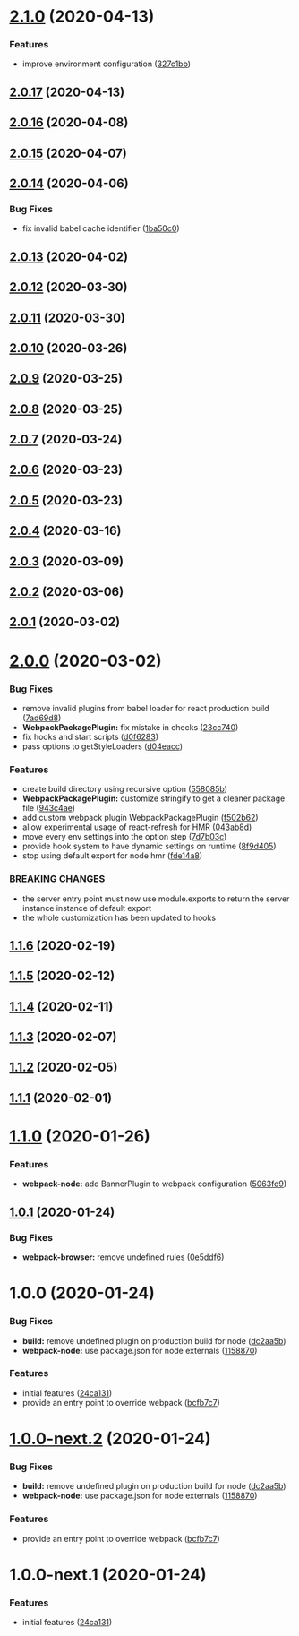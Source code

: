 # [2.1.0](https://github.com/amille44420/dev-scripts/compare/v2.0.17...v2.1.0) (2020-04-13)


### Features

* improve environment configuration ([327c1bb](https://github.com/amille44420/dev-scripts/commit/327c1bbd58986e500f4bc6396cdc8265b29e53c0))

## [2.0.17](https://github.com/amille44420/dev-scripts/compare/v2.0.16...v2.0.17) (2020-04-13)

## [2.0.16](https://github.com/amille44420/dev-scripts/compare/v2.0.15...v2.0.16) (2020-04-08)

## [2.0.15](https://github.com/amille44420/dev-scripts/compare/v2.0.14...v2.0.15) (2020-04-07)

## [2.0.14](https://github.com/amille44420/dev-scripts/compare/v2.0.13...v2.0.14) (2020-04-06)


### Bug Fixes

* fix invalid babel cache identifier ([1ba50c0](https://github.com/amille44420/dev-scripts/commit/1ba50c03d073f407a4dc35db7b6d26babf2745cf))

## [2.0.13](https://github.com/amille44420/dev-scripts/compare/v2.0.12...v2.0.13) (2020-04-02)

## [2.0.12](https://github.com/amille44420/dev-scripts/compare/v2.0.11...v2.0.12) (2020-03-30)

## [2.0.11](https://github.com/amille44420/dev-scripts/compare/v2.0.10...v2.0.11) (2020-03-30)

## [2.0.10](https://github.com/amille44420/dev-scripts/compare/v2.0.9...v2.0.10) (2020-03-26)

## [2.0.9](https://github.com/amille44420/dev-scripts/compare/v2.0.8...v2.0.9) (2020-03-25)

## [2.0.8](https://github.com/amille44420/dev-scripts/compare/v2.0.7...v2.0.8) (2020-03-25)

## [2.0.7](https://github.com/amille44420/dev-scripts/compare/v2.0.6...v2.0.7) (2020-03-24)

## [2.0.6](https://github.com/amille44420/dev-scripts/compare/v2.0.5...v2.0.6) (2020-03-23)

## [2.0.5](https://github.com/amille44420/dev-scripts/compare/v2.0.4...v2.0.5) (2020-03-23)

## [2.0.4](https://github.com/amille44420/dev-scripts/compare/v2.0.3...v2.0.4) (2020-03-16)

## [2.0.3](https://github.com/amille44420/dev-scripts/compare/v2.0.2...v2.0.3) (2020-03-09)

## [2.0.2](https://github.com/amille44420/dev-scripts/compare/v2.0.1...v2.0.2) (2020-03-06)

## [2.0.1](https://github.com/amille44420/dev-scripts/compare/v2.0.0...v2.0.1) (2020-03-02)

# [2.0.0](https://github.com/amille44420/dev-scripts/compare/v1.1.6...v2.0.0) (2020-03-02)


### Bug Fixes

* remove invalid plugins from babel loader for react production build ([7ad69d8](https://github.com/amille44420/dev-scripts/commit/7ad69d80c84194b499c461a2bc57488c69329d09))
* **WebpackPackagePlugin:** fix mistake in checks ([23cc740](https://github.com/amille44420/dev-scripts/commit/23cc7403f0905fdee809dac504ebccec1eeba434))
* fix hooks and start scripts ([d0f6283](https://github.com/amille44420/dev-scripts/commit/d0f6283dfa234c64e1fb01efc40917d9657a4349))
* pass options to getStyleLoaders ([d04eacc](https://github.com/amille44420/dev-scripts/commit/d04eacc9ce5c7da970bb48900b8cf279f1775759))


### Features

* create build directory using recursive option ([558085b](https://github.com/amille44420/dev-scripts/commit/558085b8ea69f8c757c848c9ef622c87fcee8f2e))
* **WebpackPackagePlugin:** customize stringify to get a cleaner package file ([943c4ae](https://github.com/amille44420/dev-scripts/commit/943c4aee65771402db300e15805fffa444dd78b3))
* add custom webpack plugin WebpackPackagePlugin ([f502b62](https://github.com/amille44420/dev-scripts/commit/f502b62e183d90095dfd5115abd19903cf35c166))
* allow experimental usage of react-refresh for HMR ([043ab8d](https://github.com/amille44420/dev-scripts/commit/043ab8d3cdfe747f835234948b8d132fc424c295))
* move every env settings into the option step ([7d7b03c](https://github.com/amille44420/dev-scripts/commit/7d7b03c69a7567b3df789bbbb40d666125387f34))
* provide hook system to have dynamic settings on runtime ([8f9d405](https://github.com/amille44420/dev-scripts/commit/8f9d40577068d83da112ab5d92ac22d18f35a6da))
* stop using default export for node hmr ([fde14a8](https://github.com/amille44420/dev-scripts/commit/fde14a869c3bccabeeb6f6ef5f55aa6b4c5756f6))


### BREAKING CHANGES

* the server entry point must now use module.exports to return the server instance instance of default export
* the whole customization has been updated to hooks

## [1.1.6](https://github.com/amille44420/dev-scripts/compare/v1.1.5...v1.1.6) (2020-02-19)

## [1.1.5](https://github.com/amille44420/dev-scripts/compare/v1.1.4...v1.1.5) (2020-02-12)

## [1.1.4](https://github.com/amille44420/dev-scripts/compare/v1.1.3...v1.1.4) (2020-02-11)

## [1.1.3](https://github.com/amille44420/dev-scripts/compare/v1.1.2...v1.1.3) (2020-02-07)

## [1.1.2](https://github.com/amille44420/dev-scripts/compare/v1.1.1...v1.1.2) (2020-02-05)

## [1.1.1](https://github.com/amille44420/dev-scripts/compare/v1.1.0...v1.1.1) (2020-02-01)

# [1.1.0](https://github.com/amille44420/dev-scripts/compare/v1.0.1...v1.1.0) (2020-01-26)


### Features

* **webpack-node:** add BannerPlugin to webpack configuration ([5063fd9](https://github.com/amille44420/dev-scripts/commit/5063fd9ac3ef07143d18af870ef43046c8019c5d))

## [1.0.1](https://github.com/amille44420/dev-scripts/compare/v1.0.0...v1.0.1) (2020-01-24)


### Bug Fixes

* **webpack-browser:** remove undefined rules ([0e5ddf6](https://github.com/amille44420/dev-scripts/commit/0e5ddf618a5a5d0d08a4e428a8f4d2f0512ec2f8))

# 1.0.0 (2020-01-24)


### Bug Fixes

* **build:** remove undefined plugin on production build for node ([dc2aa5b](https://github.com/amille44420/dev-scripts/commit/dc2aa5b8ccafeae71d667f2e11786271bc399901))
* **webpack-node:** use package.json for node externals ([1158870](https://github.com/amille44420/dev-scripts/commit/1158870a817675d6927969b3eee3984b9d88064f))


### Features

* initial features ([24ca131](https://github.com/amille44420/dev-scripts/commit/24ca131854cf4e8231e0fd90372b564d245c60e6))
* provide an entry point to override webpack ([bcfb7c7](https://github.com/amille44420/dev-scripts/commit/bcfb7c7fc2d0a4bb0b41d7fa3ad52df499c3a4ea))

# [1.0.0-next.2](https://github.com/amille44420/dev-scripts/compare/v1.0.0-next.1...v1.0.0-next.2) (2020-01-24)


### Bug Fixes

* **build:** remove undefined plugin on production build for node ([dc2aa5b](https://github.com/amille44420/dev-scripts/commit/dc2aa5b8ccafeae71d667f2e11786271bc399901))
* **webpack-node:** use package.json for node externals ([1158870](https://github.com/amille44420/dev-scripts/commit/1158870a817675d6927969b3eee3984b9d88064f))


### Features

* provide an entry point to override webpack ([bcfb7c7](https://github.com/amille44420/dev-scripts/commit/bcfb7c7fc2d0a4bb0b41d7fa3ad52df499c3a4ea))

# 1.0.0-next.1 (2020-01-24)


### Features

* initial features ([24ca131](https://github.com/amille44420/dev-scripts/commit/24ca131854cf4e8231e0fd90372b564d245c60e6))
